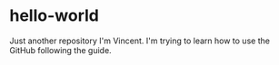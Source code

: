 # hello-world
Just another repository
I'm Vincent. I'm trying to learn how to use the GitHub following the guide.
